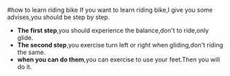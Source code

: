 #how to learn riding bike
If you want to learn riding bike,I give you some advises,you  should be step by step.
* **The first step**,you should experience the balance,don't to ride,only glide.
* **The second step**,you exercise turn left or right when gliding,don't riding the same.
* **when you can do them**,you can exercise to use your feet.Then you will do it.
